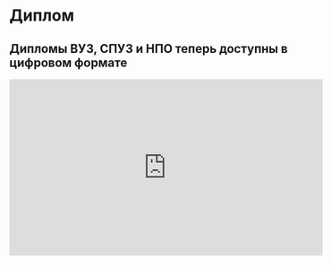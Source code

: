 # Диплом

## Дипломы ВУЗ, СПУЗ и НПО теперь доступны в цифровом формате

<iframe 
  width="560" 
  height="315" 
  src="https://www.youtube.com/embed/xIrthGChKVc?si=9JiWidXs_wj8C1f2" 
  title="YouTube video player" 
  frameborder="0" 
  allow="accelerometer; autoplay; clipboard-write; encrypted-media; gyroscope; picture-in-picture; web-share" 
  allowfullscreen>
</iframe>
